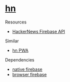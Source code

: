 # [hn](https://github.com/cevaris/hn)


Resources
- [HackerNews Firebase API](https://github.com/HackerNews/API)

Similar
- [hn PWA](https://github.com/codediodeio/hnpwa-angular5)

Dependencies
- [native firebase](https://ionicframework.com/docs/native/firebase/)
- [browser firebase](https://github.com/angular/angularfire2)